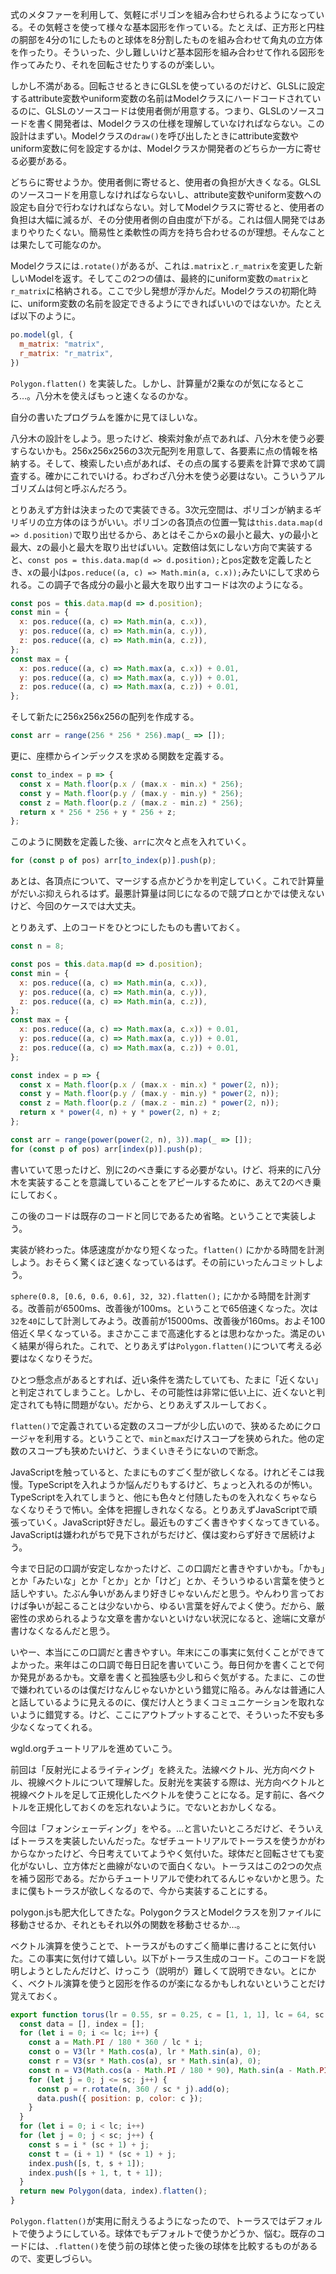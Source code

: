 式のメタファーを利用して、気軽にポリゴンを組み合わせられるようになっている。その気軽さを使って様々な基本図形を作っている。たとえば、正方形と円柱の胴部を4分の1にしたものと球体を8分割したものを組み合わせて角丸の立方体を作ったり。そういった、少し難しいけど基本図形を組み合わせて作れる図形を作ってみたり、それを回転させたりするのが楽しい。

しかし不満がある。回転させるときにGLSLを使っているのだけど、GLSLに設定するattribute変数やuniform変数の名前はModelクラスにハードコードされているのに、GLSLのソースコードは使用者側が用意する。つまり、GLSLのソースコードを書く開発者は、Modelクラスの仕様を理解していなければならない。この設計はまずい。Modelクラスの`draw()`を呼び出したときにattribute変数やuniform変数に何を設定するかは、Modelクラスか開発者のどちらか一方に寄せる必要がある。

どちらに寄せようか。使用者側に寄せると、使用者の負担が大きくなる。GLSLのソースコードを用意しなければならないし、attribute変数やuniform変数への設定も自分で行わなければならない。対してModelクラスに寄せると、使用者の負担は大幅に減るが、その分使用者側の自由度が下がる。これは個人開発ではあまりやりたくない。簡易性と柔軟性の両方を持ち合わせるのが理想。そんなことは果たして可能なのか。

Modelクラスには`.rotate()`があるが、これは`.matrix`と`.r_matrix`を変更した新しいModelを返す。そしてこの2つの値は、最終的にuniform変数の`matrix`と`r_matrix`に格納される。ここで少し発想が浮かんだ。Modelクラスの初期化時に、uniform変数の名前を設定できるようにできればいいのではないか。たとえば以下のように。

```javascript
po.model(gl, {
  m_matrix: "matrix",
  r_matrix: "r_matrix",
})
```

`Polygon.flatten()` を実装した。しかし、計算量が2乗なのが気になるところ…。八分木を使えばもっと速くなるのかな。

自分の書いたプログラムを誰かに見てほしいな。

八分木の設計をしよう。思ったけど、検索対象が点であれば、八分木を使う必要すらないかも。256x256x256の3次元配列を用意して、各要素に点の情報を格納する。そして、検索したい点があれば、その点の属する要素を計算で求めて調査する。確かにこれでいける。わざわざ八分木を使う必要はない。こういうアルゴリズムは何と呼ぶんだろう。

とりあえず方針は決まったので実装できる。3次元空間は、ポリゴンが納まるギリギリの立方体のほうがいい。ポリゴンの各頂点の位置一覧は`this.data.map(d => d.position)`で取り出せるから、あとはそこからxの最小と最大、yの最小と最大、zの最小と最大を取り出せばいい。定数倍は気にしない方向で実装すると、`const pos = this.data.map(d => d.position);`と`pos`定数を定義したとき、xの最小は`pos.reduce((a, c) => Math.min(a, c.x));`みたいにして求められる。この調子で各成分の最小と最大を取り出すコードは次のようになる。

```javascript
const pos = this.data.map(d => d.position);
const min = {
  x: pos.reduce((a, c) => Math.min(a, c.x)),
  y: pos.reduce((a, c) => Math.min(a, c.y)),
  z: pos.reduce((a, c) => Math.min(a, c.z)),
};
const max = {
  x: pos.reduce((a, c) => Math.max(a, c.x)) + 0.01,
  y: pos.reduce((a, c) => Math.max(a, c.y)) + 0.01,
  z: pos.reduce((a, c) => Math.max(a, c.z)) + 0.01,
};
```

そして新たに256x256x256の配列を作成する。

```javascript
const arr = range(256 * 256 * 256).map(_ => []);
```

更に、座標からインデックスを求める関数を定義する。

```javascript
const to_index = p => {
  const x = Math.floor(p.x / (max.x - min.x) * 256);
  const y = Math.floor(p.y / (max.y - min.y) * 256);
  const z = Math.floor(p.z / (max.z - min.z) * 256);
  return x * 256 * 256 + y * 256 + z;
};
```

このように関数を定義した後、`arr`に次々と点を入れていく。

```javascript
for (const p of pos) arr[to_index(p)].push(p);
```

あとは、各頂点について、マージする点かどうかを判定していく。これで計算量がだいぶ抑えられるはず。最悪計算量は同じになるので競プロとかでは使えないけど、今回のケースでは大丈夫。

とりあえず、上のコードをひとつにしたものも書いておく。

```javascript
const n = 8;

const pos = this.data.map(d => d.position);
const min = {
  x: pos.reduce((a, c) => Math.min(a, c.x)),
  y: pos.reduce((a, c) => Math.min(a, c.y)),
  z: pos.reduce((a, c) => Math.min(a, c.z)),
};
const max = {
  x: pos.reduce((a, c) => Math.max(a, c.x)) + 0.01,
  y: pos.reduce((a, c) => Math.max(a, c.y)) + 0.01,
  z: pos.reduce((a, c) => Math.max(a, c.z)) + 0.01,
};

const index = p => {
  const x = Math.floor(p.x / (max.x - min.x) * power(2, n));
  const y = Math.floor(p.y / (max.y - min.y) * power(2, n));
  const z = Math.floor(p.z / (max.z - min.z) * power(2, n));
  return x * power(4, n) + y * power(2, n) + z;
};

const arr = range(power(power(2, n), 3)).map(_ => []);
for (const p of pos) arr[index(p)].push(p);
```

書いていて思ったけど、別に2のべき乗にする必要がない。けど、将来的に八分木を実装することを意識していることをアピールするために、あえて2のべき乗にしておく。

この後のコードは既存のコードと同じであるため省略。ということで実装しよう。

実装が終わった。体感速度がかなり短くなった。`flatten()` にかかる時間を計測しよう。おそらく驚くほど速くなっているはず。その前にいったんコミットしよう。

`sphere(0.8, [0.6, 0.6, 0.6], 32, 32).flatten();` にかかる時間を計測する。改善前が6500ms、改善後が100ms。ということで65倍速くなった。次は`32`を`40`にして計測してみよう。改善前が15000ms、改善後が160ms。およそ100倍近く早くなっている。まさかここまで高速化するとは思わなかった。満足のいく結果が得られた。これで、とりあえずは`Polygon.flatten()`について考える必要はなくなりそうだ。

ひとつ懸念点があるとすれば、近い条件を満たしていても、たまに「近くない」と判定されてしまうこと。しかし、その可能性は非常に低い上に、近くないと判定されても特に問題がない。だから、とりあえずスルーしておく。

`flatten()`で定義されている定数のスコープが少し広いので、狭めるためにクロージャを利用する。ということで、`min`と`max`だけスコープを狭められた。他の定数のスコープも狭めたいけど、うまくいきそうにないので断念。

JavaScriptを触っていると、たまにものすごく型が欲しくなる。けれどそこは我慢。TypeScriptを入れようか悩んだりもするけど、ちょっと入れるのが怖い。TypeScriptを入れてしまうと、他にも色々と付随したものを入れなくちゃならなくなりそうで怖い。全体を把握しきれなくなる。とりあえずJavaScriptで頑張っていく。JavaScript好きだし。最近ものすごく書きやすくなってきている。JavaScriptは嫌われがちで見下されがちだけど、僕は変わらず好きで居続けよう。

今まで日記の口調が安定しなかったけど、この口調だと書きやすいかも。「かも」とか「みたいな」とか「とか」とか「けど」とか、そういうゆるい言葉を使うと話しやすい。たぶん争いがあんまり好きじゃないんだと思う。やんわり言っておけば争いが起こることは少ないから、ゆるい言葉を好んでよく使う。だから、厳密性の求められるような文章を書かないといけない状況になると、途端に文章が書けなくなるんだと思う。

いやー、本当にこの口調だと書きやすい。年末にこの事実に気付くことができてよかった。来年はこの口調で毎日日記を書いていこう。毎日何かを書くことで何か発見があるかも。文章を書くと孤独感も少し和らぐ気がする。たまに、この世で嫌われているのは僕だけなんじゃないかという錯覚に陥る。みんなは普通に人と話しているように見えるのに、僕だけ人とうまくコミュニケーションを取れないように錯覚する。けど、ここにアウトプットすることで、そういった不安も多少なくなってくれる。

wgld.orgチュートリアルを進めていこう。

前回は「反射光によるライティング」を終えた。法線ベクトル、光方向ベクトル、視線ベクトルについて理解した。反射光を実装する際は、光方向ベクトルと視線ベクトルを足して正規化したベクトルを使うことになる。足す前に、各ベクトルを正規化しておくのを忘れないように。でないとおかしくなる。

今回は「フォンシェーディング」をやる。…と言いたいところだけど、そういえばトーラスを実装したいんだった。なぜチュートリアルでトーラスを使うかがわからなかったけど、今日考えていてようやく気付いた。球体だと回転させても変化がないし、立方体だと曲線がないので面白くない。トーラスはこの2つの欠点を補う図形である。だからチュートリアルで使われてるんじゃないかと思う。たまに僕もトーラスが欲しくなるので、今から実装することにする。

polygon.jsも肥大化してきたな。PolygonクラスとModelクラスを別ファイルに移動させるか、それともそれ以外の関数を移動させるか…。

ベクトル演算を使うことで、トーラスがものすごく簡単に書けることに気付いた。この事実に気付けて嬉しい。以下がトーラス生成のコード。このコードを説明しようとしたんだけど、けっこう（説明が）難しくて説明できない。とにかく、ベクトル演算を使うと図形を作るのが楽になるかもしれないということだけ覚えておく。

```javascript
export function torus(lr = 0.55, sr = 0.25, c = [1, 1, 1], lc = 64, sc = 64) {
  const data = [], index = [];
  for (let i = 0; i <= lc; i++) {
    const a = Math.PI / 180 * 360 / lc * i;
    const o = V3(lr * Math.cos(a), lr * Math.sin(a), 0);
    const r = V3(sr * Math.cos(a), sr * Math.sin(a), 0);
    const n = V3(Math.cos(a - Math.PI / 180 * 90), Math.sin(a - Math.PI / 180 * 90), 0);
    for (let j = 0; j <= sc; j++) {
      const p = r.rotate(n, 360 / sc * j).add(o);
      data.push({ position: p, color: c });
    }
  }
  for (let i = 0; i < lc; i++)
  for (let j = 0; j < sc; j++) {
    const s = i * (sc + 1) + j;
    const t = (i + 1) * (sc + 1) + j;
    index.push([s, t, s + 1]);
    index.push([s + 1, t, t + 1]);
  }
  return new Polygon(data, index).flatten();
}
```

`Polygon.flatten()`が実用に耐えうるようになったので、トーラスではデフォルトで使うようにしている。球体でもデフォルトで使うかどうか、悩む。既存のコードには、`.flatten()`を使う前の球体と使った後の球体を比較するものがあるので、変更しづらい。
